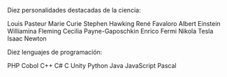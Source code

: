 Diez personalidades destacadas de la ciencia:

Louis Pasteur
Marie Curie
Stephen Hawking
René Favaloro
Albert Einstein
Williamina Fleming
Cecilia Payne-Gaposchkin
Enrico Fermi
Nikola Tesla
Isaac Newton



Diez lenguajes de programación:

PHP
Cobol
C++
C#
C
Unity
Python
Java
JavaScript
Pascal